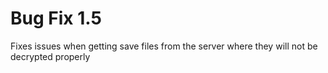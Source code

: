 # Bug Fix 1.5
Fixes issues when getting save files from the server where they will not be decrypted properly
